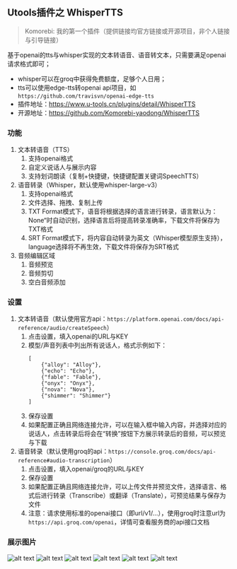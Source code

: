 ## Utools插件之 WhisperTTS
> Komorebi: 我的第一个插件（提供链接均官方链接或开源项目，非个人链接与引导链接）

基于openai的tts与whisper实现的文本转语音、语音转文本，只需要满足openai请求格式即可；
* whisper可以在groq中获得免费额度，足够个人日用；
* tts可以使用edge-tts转openai api项目，如`https://github.com/travisvn/openai-edge-tts`
* 插件地址：https://www.u-tools.cn/plugins/detail/WhisperTTS
* 开源地址：https://github.com/Komorebi-yaodong/WhisperTTS

### 功能

1. 文本转语音（TTS）
   1. 支持openai格式
   2. 自定义说话人与展示内容
   3. 支持划词朗读（复制+快捷键，快捷键配置关键词SpeechTTS）
2. 语音转录（Whisper，默认使用whisper-large-v3）
   1. 支持openai格式
   2. 文件选择、拖拽、复制上传
   3. TXT Format模式下，语音将根据选择的语言进行转录，语言默认为：None“时自动识别，选择语言后将提高转录准确率，下载文件将保存为TXT格式
   4. SRT Format模式下，将内容自动转录为英文（Whisper模型原生支持），language选择将不再生效，下载文件将保存为SRT格式
3. 音频编辑区域
   1. 音频预览
   2. 音频剪切
   3. 空白音频添加


### 设置

1. 文本转语音（默认使用官方api：`https://platform.openai.com/docs/api-reference/audio/createSpeech`）
   1. 点击设置，填入openai的URL与KEY
   2. 模型/声音列表中列出所有说话人，格式示例如下：
        ```
        [
            {"alloy": "Alloy"},
            {"echo": "Echo"},
            {"fable": "Fable"},
            {"onyx": "Onyx"},
            {"nova": "Nova"},
            {"shimmer": "Shimmer"}
        ]
        ```
   3. 保存设置
   4. 如果配置正确且网络连接允许，可以在输入框中输入内容，并选择对应的说话人，点击转录后将会在“转换”按钮下方展示转录后的音频，可以预览与下载
2. 语音转录（默认使用groq的api：`https://console.groq.com/docs/api-reference#audio-transcription`）
   1. 点击设置，填入openai/groq的URL与KEY
   2. 保存设置
   3. 如果配置正确且网络连接允许，可以上传文件并预览文件，选择语言、格式后进行转录（Transcribe）或翻译（Translate），可预览结果与保存为文件
   4. 注意：请求使用标准的openai接口（即url/v1/...），使用groq时注意url为`https://api.groq.com/openai`，详情可查看服务商的api接口文档

### 展示图片
![alt text](https://Komorebi-yaodong.github.io/picx-images-hosting/2025-05/1_1746528960174.png)
![alt text](https://Komorebi-yaodong.github.io/picx-images-hosting/2025-05/2_1746528961663.png)
![alt text](https://Komorebi-yaodong.github.io/picx-images-hosting/2025-05/3_1746528963110.png)
![alt text](https://Komorebi-yaodong.github.io/picx-images-hosting/2025-05/4_1746528964066.png)
![alt text](https://Komorebi-yaodong.github.io/picx-images-hosting/2025-05/5_1746528965240.png)
![alt text](https://Komorebi-yaodong.github.io/picx-images-hosting/2025-05/6_1746528966657.png)